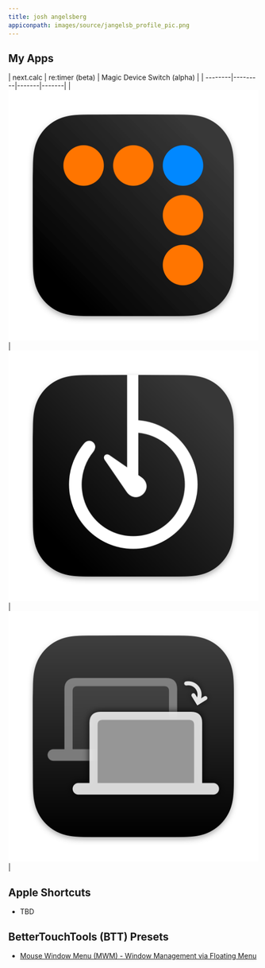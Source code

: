 ```yaml
---
title: josh angelsberg
appiconpath: images/source/jangelsb_profile_pic.png
---
```


## My Apps

| next.calc      | re:timer (beta)    | Magic Device Switch (alpha)    |
| --------|---------|-------|-------|
| [![](images/source/nextcalc/appicon.png)](https://jangelsb.github.io/next.calc/)  | [![](images/source/retimer/appicon.png)](https://jangelsb.github.io/retimer)    | [![](images/source/mds/appicon.png)](https://youtu.be/fjPh_z38XdM)    |


## Apple Shortcuts
- TBD

## BetterTouchTools (BTT) Presets
- [Mouse Window Menu (MWM) - Window Management via Floating Menu ](https://community.folivora.ai/t/mouse-window-menu-mwm-window-management-via-floating-menu/33055)

